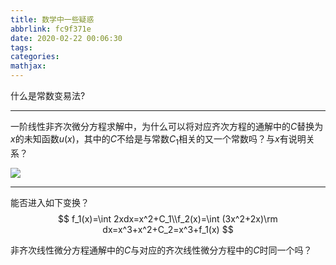 ```yaml
---
title: 数学中一些疑惑
abbrlink: fc9f371e
date: 2020-02-22 00:06:30
tags:
categories:
mathjax:
---
```


什么是常数变易法?

---

一阶线性非齐次微分方程求解中，为什么可以将对应齐次方程的通解中的$C$替换为$x$的未知函数$u(x)$，其中的$C$不给是与常数$C_1$相关的又一个常数吗？与$x$有说明关系？

![](https://raw.githubusercontent.com/a347807131/ms/master/images/20200222001020.png)

---

能否进入如下变换？
$$
f_1(x)=\int 2xdx=x^2+C_1\\f_2(x)=\int (3x^2+2x)\rm dx=x^3+x^2+C_2=x^3+f_1(x)
$$

非齐次线性微分方程通解中的$C$与对应的齐次线性微分方程中的$C$时同一个吗？